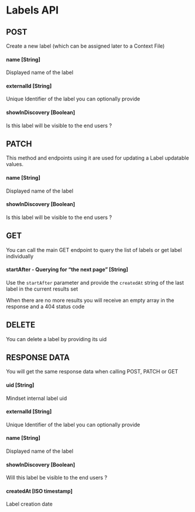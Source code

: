 # Labels API

## POST <a href="#post" id="post"></a>

Create a new label (which can be assigned later to a Context File)

#### name \[String] <a href="#name-string" id="name-string"></a>

Displayed name of the label

#### externalId \[String] <a href="#externalid-string" id="externalid-string"></a>

Unique Identifier of the label you can optionally provide

#### **showInDiscovery** \[Boolean] <a href="#showindiscovery-boolean" id="showindiscovery-boolean"></a>

Is this label will be visible to the end users ?

&#x20;

## PATCH <a href="#patch" id="patch"></a>

This method and endpoints using it are used for updating a Label updatable values.

#### name \[String] <a href="#name-string-.1" id="name-string-.1"></a>

Displayed name of the label

#### **showInDiscovery** \[Boolean] <a href="#showindiscovery-boolean-.1" id="showindiscovery-boolean-.1"></a>

Is this label will be visible to the end users ?

&#x20;

## GET <a href="#get" id="get"></a>

You can call the main GET endpoint to query the list of labels or get label individually

#### startAfter - Querying for “the next page” \[String] <a href="#startafter-querying-for-the-next-page-string" id="startafter-querying-for-the-next-page-string"></a>

Use the `startAfter` parameter and provide the `createdAt` string of the last label in the current results set

When there are no more results you will receive an empty array in the response and a 404 status code

&#x20;

## DELETE <a href="#delete" id="delete"></a>

You can delete a label by providing its uid

&#x20;

## RESPONSE DATA <a href="#response-data" id="response-data"></a>

You will get the same response data when calling POST, PATCH or GET

#### uid \[String] <a href="#uid-string" id="uid-string"></a>

Mindset internal label uid

#### externalId \[String] <a href="#externalid-string-.1" id="externalid-string-.1"></a>

Unique Identifier of the label you can optionally provide

#### name \[String] <a href="#name-string-.2" id="name-string-.2"></a>

Displayed name of the label

#### **showInDiscovery** \[Boolean] <a href="#showindiscovery-boolean-.2" id="showindiscovery-boolean-.2"></a>

Will this label be visible to the end users ?

#### createdAt \[ISO timestamp] <a href="#createdat-iso-timestamp" id="createdat-iso-timestamp"></a>

Label creation date
